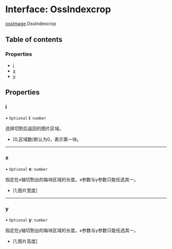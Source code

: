 # Interface: OssIndexcrop

[ossImage](../wiki/ossImage).OssIndexcrop

## Table of contents

### Properties

- [i](../wiki/ossImage.OssIndexcrop#i)
- [x](../wiki/ossImage.OssIndexcrop#x)
- [y](../wiki/ossImage.OssIndexcrop#y)

## Properties

### i

• `Optional` **i**: `number`

选择切割后返回的图片区域。
- [0,区域数)默认为0，表示第一块。

___

### x

• `Optional` **x**: `number`

指定在x轴切割出的每块区域的长度。x参数与y参数只能任选其一。
- [1,图片宽度]

___

### y

• `Optional` **y**: `number`

指定在y轴切割出的每块区域的长度。x参数与y参数只能任选其一。
- [1,图片高度]
